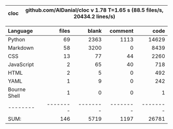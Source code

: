 cloc|github.com/AlDanial/cloc v 1.78  T=1.65 s (88.5 files/s, 20434.2 lines/s)
--- | ---

Language|files|blank|comment|code
:-------|-------:|-------:|-------:|-------:
Python|69|2363|1113|14629
Markdown|58|3200|0|8439
CSS|13|77|44|2260
JavaScript|2|65|40|718
HTML|2|5|0|492
YAML|1|9|0|242
Bourne Shell|1|0|0|1
--------|--------|--------|--------|--------
SUM:|146|5719|1197|26781
